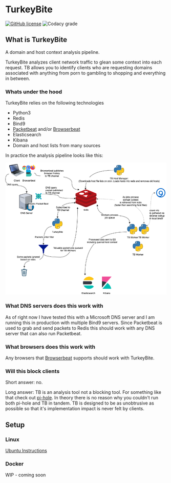 # TurkeyBite

[![GitHub license](https://img.shields.io/github/license/MelonSmasher/TurkeyBite)](https://github.com/MelonSmasher/TurkeyBite/blob/master/LICENSE)
![Codacy grade](https://img.shields.io/codacy/grade/25d2ad332ca1453cb24aef58f3c10728)

## What is TurkeyBite

A domain and host context analysis pipeline.

TurkeyBite analyzes client network traffic to glean some context into each request. TB allows you to identify clients who are requesting domains associated with anything from porn to gambling to shopping and everything in between.

### Whats under the hood

TurkeyBite relies on the following technologies

*   Python3
*   Redis
*   Bind9
*   [Packetbeat](https://www.elastic.co/products/beats/packetbeat) and/or [Browserbeat](https://github.com/MelonSmasher/browserbeat)
*   Elasticsearch
*   Kibana
*   Domain and host lists from many sources

In practice the analysis pipeline looks like this:

![flow-chart](img/flow.png)

### What DNS servers does this work with

As of right now I have tested this with a Microsoft DNS server and I am running this in production with multiple Bind9 servers. Since Packetbeat is used to grab and send packets to Redis this should work with any DNS server that can also run Packetbeat.

### What browsers does this work with

Any browsers that [Browserbeat](https://github.com/MelonSmasher/browserbeat) supports should work with TurkeyBite.

### Will this block clients

Short answer: no.

Long answer: TB is an analysis tool not a blocking tool. For something like that check out [pi-hole](https://pi-hole.net/). In theory there is no reason why you couldn't run both pi-hole and TB in tandem. TB is designed to be as unobtrusive as possible so that it's implementation impact is never felt by clients.

## Setup

### Linux

[Ubuntu Instructions](docs/ubuntu_linux_install.md)

### Docker

WIP - coming soon
